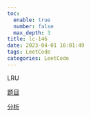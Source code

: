 ```yaml
---
toc:
  enable: true
  number: false
  max_depth: 3
title: lc-146
date: 2023-04-01 16:01:49
tags: LeetCode
categories: LeetCode
---
```


LRU

[题目](https://leetcode.com/problems/lru-cache/)

[分析](https://www.youtube.com/watch?v=q1Njd3NWvlY)